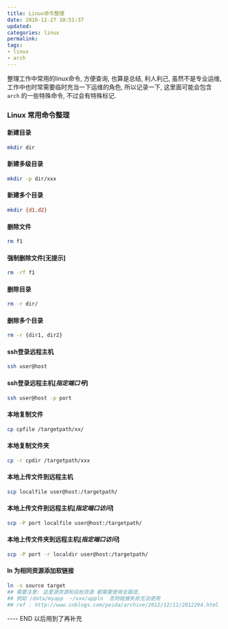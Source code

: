 ```yaml
---
title: Linux命令整理
date: 2016-12-27 10:51:37
updated:
categories: linux
permalink:
tags:
- linux 
- arch
---
```


 整理工作中常用的linux命令, 方便查询, 也算是总结, 利人利己, 虽然不是专业运维,工作中也时常需要临时充当一下运维的角色, 所以记录一下,  这里面可能会包含 `arch` 的一些特殊命令, 不过会有特殊标记.

<!-- more -->


### Linux 常用命令整理

#### 新建目录
```bash
mkdir dir
```
#### 新建多级目录
```bash
mkdir -p dir/xxx
```

#### 新建多个目录
```bash
mkdir {d1,d2}
```

#### 删除文件
```bash
rm f1
```

#### 强制删除文件[无提示]
```bash
rm -rf f1
```

#### 删除目录
```bash
rm -r dir/
```

#### 删除多个目录
```bash
rm -r {dir1, dir2}
```

#### ssh登录远程主机
```bash
ssh user@host
```

#### ssh登录远程主机[*指定端口号*]
```bash
ssh user@host -p port
```

#### 本地复制文件
```bash
cp cpfile /targetpath/xx/
```

#### 本地复制文件夹
```bash
cp -r cpdir /targetpath/xxx
```

#### 本地上传文件到远程主机
```bash
scp localfile user@host:/targetpath/
```

#### 本地上传文件到远程主机[*指定端口访问*]
```bash
scp -P port localfile user@host:/targetpath/
```

#### 本地上传文件夹到远程主机[*指定端口访问*]
```bash
scp -P port -r localdir user@host:/targetpath/
```

#### ln 为相同资源添加软链接
```bash
ln -s source target
## 需要注意: 这里源资源和目标资源 都需要使用全路径, 
## 例如 /data/myapp  ~/xxx/appln  否则链接失败无法使用
## ref : http://www.cnblogs.com/peida/archive/2012/12/11/2812294.html
```


---- END 以后用到了再补充

